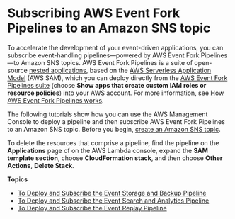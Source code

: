 # Subscribing AWS Event Fork Pipelines to an Amazon SNS topic<a name="sns-tutorial-subscribe-event-fork-pipelines"></a>

To accelerate the development of your event\-driven applications, you can subscribe event\-handling pipelines—powered by AWS Event Fork Pipelines—to Amazon SNS topics\. AWS Event Fork Pipelines is a suite of open\-source [nested applications](https://docs.aws.amazon.com/serverless-application-model/latest/developerguide/serverless-sam-template-nested-applications.html), based on the [AWS Serverless Application Model](https://aws.amazon.com/serverless/sam/) \(AWS SAM\), which you can deploy directly from the [AWS Event Fork Pipelines suite](https://serverlessrepo.aws.amazon.com/applications?query=aws-event-fork-pipelines) \(choose **Show apps that create custom IAM roles or resource policies**\) into your AWS account\. For more information, see [How AWS Event Fork Pipelines works](sns-fork-pipeline-as-subscriber.md#how-sns-fork-works)\.

The following tutorials show how you can use the AWS Management Console to deploy a pipeline and then subscribe AWS Event Fork Pipelines to an Amazon SNS topic\. Before you begin, [create an Amazon SNS topic](sns-tutorial-create-topic.md)\.

To delete the resources that comprise a pipeline, find the pipeline on the **Applications** page of on the AWS Lambda console, expand the **SAM template section**, choose **CloudFormation stack**, and then choose **Other Actions**, **Delete Stack**\.

**Topics**
+ [To Deploy and Subscribe the Event Storage and Backup Pipeline](deploy-event-storage-backup-pipeline.md)
+ [To Deploy and Subscribe the Event Search and Analytics Pipeline](deploy-event-search-analytics-pipeline.md)
+ [To Deploy and Subscribe the Event Replay Pipeline](deploy-event-replay-pipeline.md)